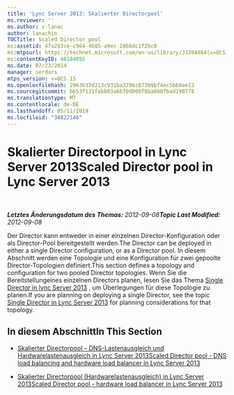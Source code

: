```yaml
---
title: 'Lync Server 2013: Skalierter Directorpool'
ms.reviewer: ''
ms.author: v-lanac
author: lanachin
TOCTitle: Scaled Director pool
ms:assetid: 47a293ce-c964-4685-a9ec-2868dc1f2bc8
ms:mtpsurl: https://technet.microsoft.com/en-us/library/JJ204864(v=OCS.15)
ms:contentKeyID: 48184055
ms.date: 07/23/2014
manager: serdars
mtps_version: v=OCS.15
ms.openlocfilehash: 2963b37d213c931ba3706c873b9bf4ec5b68ee13
ms.sourcegitcommit: bb53f131fabb03a66f0d000f8ba668fbad190778
ms.translationtype: MT
ms.contentlocale: de-DE
ms.lasthandoff: 05/11/2019
ms.locfileid: "34822146"
---
```

<div data-xmlns="http://www.w3.org/1999/xhtml">

<div class="topic" data-xmlns="http://www.w3.org/1999/xhtml" data-msxsl="urn:schemas-microsoft-com:xslt" data-cs="http://msdn.microsoft.com/en-us/">

<div data-asp="http://msdn2.microsoft.com/asp">

# <a name="scaled-director-pool-in-lync-server-2013"></a><span data-ttu-id="d0a14-102">Skalierter Directorpool in Lync Server 2013</span><span class="sxs-lookup"><span data-stu-id="d0a14-102">Scaled Director pool in Lync Server 2013</span></span>

</div>

<div id="mainSection">

<div id="mainBody">

<span> </span>

<span data-ttu-id="d0a14-103">_**Letztes Änderungsdatum des Themas:** 2012-09-08_</span><span class="sxs-lookup"><span data-stu-id="d0a14-103">_**Topic Last Modified:** 2012-09-08_</span></span>

<span data-ttu-id="d0a14-104">Der Director kann entweder in einer einzelnen Director-Konfiguration oder als Director-Pool bereitgestellt werden.</span><span class="sxs-lookup"><span data-stu-id="d0a14-104">The Director can be deployed in either a single Director configuration, or as a Director pool.</span></span> <span data-ttu-id="d0a14-105">In diesem Abschnitt werden eine Topologie und eine Konfiguration für zwei gepoolte Director-Topologien definiert.</span><span class="sxs-lookup"><span data-stu-id="d0a14-105">This section defines a topology and configuration for two pooled Director topologies.</span></span> <span data-ttu-id="d0a14-106">Wenn Sie die Bereitstellungeines einzelnen Directors planen, lesen Sie das Thema [Single Director in lync Server 2013](lync-server-2013-single-director.md) , um Überlegungen für diese Topologie zu planen.</span><span class="sxs-lookup"><span data-stu-id="d0a14-106">If you are planning on deploying a single Director, see the topic [Single Director in Lync Server 2013](lync-server-2013-single-director.md) for planning considerations for that topology.</span></span>

<div>

## <a name="in-this-section"></a><span data-ttu-id="d0a14-107">In diesem Abschnitt</span><span class="sxs-lookup"><span data-stu-id="d0a14-107">In This Section</span></span>

  - [<span data-ttu-id="d0a14-108">Skalierter Directorpool – DNS-Lastenausgleich und Hardwarelastenausgleich in Lync Server 2013</span><span class="sxs-lookup"><span data-stu-id="d0a14-108">Scaled Director pool - DNS load balancing and hardware load balancer in Lync Server 2013</span></span>](lync-server-2013-scaled-director-pool-dns-load-balancing-and-hardware-load-balancer.md)

  - [<span data-ttu-id="d0a14-109">Skalierter Directorpool (Hardwarelastenausgleich) in Lync Server 2013</span><span class="sxs-lookup"><span data-stu-id="d0a14-109">Scaled Director pool - hardware load balancer in Lync Server 2013</span></span>](lync-server-2013-scaled-director-pool-hardware-load-balancer.md)

</div>

</div>

<span> </span>

</div>

</div>

</div>

